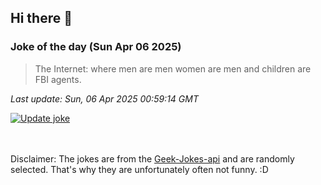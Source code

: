 ## Hi there 👋

### Joke of the day (Sun Apr 06 2025)
<!-- joke -->
>The Internet: where men are men women are men and children are FBI agents.
<!-- /joke -->

*Last update: Sun, 06 Apr 2025 00:59:14 GMT*

[![Update joke](https://github.com/nclskfm/nclskfm/actions/workflows/joke.yml/badge.svg)](https://github.com/nclskfm/nclskfm/actions/workflows/joke.yml)

<br><br>
Disclaimer: The jokes are from the [Geek-Jokes-api](https://github.com/sameerkumar18/geek-joke-api) and are randomly selected. That's why they are unfortunately often not funny. :D
